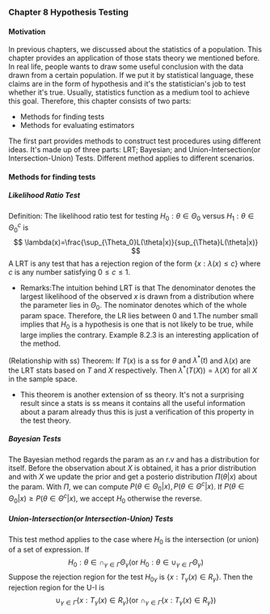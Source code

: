 ### Chapter 8 Hypothesis Testing
#### Motivation
In previous chapters, we discussed about the statistics of a population. This chapter provides an application of those stats theory we mentioned before. In real life, people wants to draw some useful conclusion with the data drawn from a certain population. If we put it by statistical language, these claims are in the form of hypothesis and it's the statistician's job to test  whether it's true. Usually, statistics function as a medium tool to achieve this goal. Therefore, this chapter consists of two parts:
- Methods for finding tests 
- Methods for evaluating estimators

The first part provides methods to construct test procedures using different ideas. It's made up of three parts: LRT; Bayesian; and Union-Intersection(or Intersection-Union) Tests. Different method applies to different scenarios.
#### Methods for finding tests
##### Likelihood Ratio Test
Definition: The likelihood ratio test  for testing $H_0:\theta\in \Theta_0$ versus $H_1:\theta\in \Theta_0^c$ is 
$$
\lambda(x)=\frac{\sup_{\Theta_0}L(\theta|x)}{sup_{\Theta}L(\theta|x)}
$$
A LRT is any test that has a rejection region of the form $\{x:\lambda(x)\leq c\}$ where $c$ is any number satisfying $0\leq c\leq 1$.
- Remarks:The intuition behind LRT is that The denominator denotes the largest likelihood of the observed $x$ is drawn from a distribution where the parameter lies in $\Theta_0$. The nominator denotes which of the whole param space. Therefore, the LR lies between 0 and 1.The number small implies that $H_0$ is a hypothesis is one that is not likely to be true, while large implies the contrary.
Example 8.2.3 is an interesting application of the method.

 (Relationship with ss)
 Theorem: If $T(x)$ is a ss for $\theta$ and $\lambda^*(t)$ and $\lambda(x)$ are the LRT stats based on $T$ and $X$ respectively. Then $\lambda^*(T(X))=\lambda(X)$ for all $X$ in the sample space.
 - This theorem is another extension of ss theory. It's not a surprising result since a stats is ss means it contains all the useful information about a param already thus this is just a verification of this property in the test theory.
##### Bayesian Tests
The Bayesian method regards the param as an r.v and has a distribution for itself. Before the observation about $X$ is obtained, it has a prior distribution and with $X$ we update the prior and get a posterio distribution $\Pi(\theta|x)$ about the param. With $\Pi$, we can compute $P(\theta\in \Theta_0|x),P(\theta\in \Theta^c|x)$. If $P(\theta\in \Theta_0|x)\geq P(\theta\in \Theta^c|x)$, we accept $H_0$ otherwise the reverse.
##### Union-Intersection(or Intersection-Union) Tests
This test method applies to the case where $H_0$ is the intersection (or union) of a set of expression. If 
$$
H_0:\theta\in \displaystyle\cap_{\gamma\in\Gamma}\Theta_{\gamma}(\text{or }H_0:\theta\in \displaystyle\cup_{\gamma\in\Gamma}\Theta_{\gamma})
$$
Suppose the rejection region for the test $H_{0\gamma}$ is $\{x:T_{\gamma}(x)\in R_{\gamma}\}$. Then the rejection region for the U-I is 
$$
\cup_{\gamma\in\Gamma}\{x:T_{\gamma}(x)\in R_{\gamma}\}(\text{or }\cap_{\gamma\in\Gamma}\{x:T_{\gamma}(x)\in R_{\gamma}\})
$$